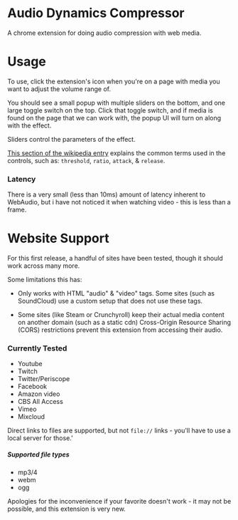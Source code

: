 # Audio Dynamics Compressor
A chrome extension for doing audio compression with web media.

# Usage
To use, click the extension's icon when you're on a page with media you want to adjust the volume range of.

You should see a small popup with multiple sliders on the bottom, and one large toggle switch on the top.
Click that toggle switch, and if media is found on the page that we can work with, the popup UI will turn on along with the effect.

Sliders control the parameters of the effect.

[This section of the wikipedia entry](https://en.wikipedia.org/wiki/Dynamic_range_compression#Controls_and_features) explains the common terms used in the controls, such as: `threshold`, `ratio`, `attack`, & `release`.

### Latency

There is a very small (less than 10ms) amount of latency inherent to WebAudio, but i have not noticed it when watching video - this is less than a frame.

# Website Support

For this first release, a handful of sites have been tested, though it should work across many more. 

Some limitations this has:
* Only works with HTML "audio" & "video" tags. Some sites (such as SoundCloud) use a custom setup that does not use these tags.

* Some sites (like Steam or Crunchyroll) keep their actual media content on another domain (such as a static cdn) Cross-Origin Resource Sharing (CORS) restrictions prevent this extension from accessing their audio.


### Currently Tested
* Youtube
* Twitch
* Twitter/Periscope
* Facebook
* Amazon video
* CBS All Access
* Vimeo
* Mixcloud

Direct links to files are supported, but not `file://` links - you'll have to use a local server for those.' 

##### Supported file types
* mp3/4
* webm
* ogg

Apologies for the inconvenience if your favorite doesn't work - it may not be possible, and this extension is very new.
